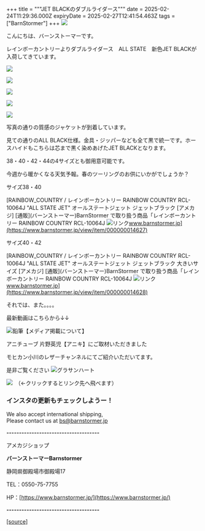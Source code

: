 +++
title = """JET BLACKのダブルライダース"""
date = 2025-02-24T11:29:36.000Z
expiryDate = 2025-02-27T12:41:54.463Z
tags = ["BarnStormer"]
+++
[![](https://stat.ameba.jp/user_images/20231023/16/barnstormer-go/b2/03/p/o0420015015354743273.png)](https://ameblo.jp/barnstormer-go/entry-12825670498.html)

こんにちは、バーンストーマーです。

レインボーカントリーよりダブルライダース　ALL STATE　新色JET BLACKが入荷してきています。

[![](https://stat.ameba.jp/user_images/20250224/19/barnstormer-go/46/9c/j/o0466070015547914722.jpg)](https://stat.ameba.jp/user_images/20250224/19/barnstormer-go/46/9c/j/o0466070015547914722.jpg)

[![](https://stat.ameba.jp/user_images/20250224/19/barnstormer-go/96/bd/j/o0466070015547914723.jpg)](https://stat.ameba.jp/user_images/20250224/19/barnstormer-go/96/bd/j/o0466070015547914723.jpg)

[![](https://stat.ameba.jp/user_images/20250224/19/barnstormer-go/94/8f/j/o0466070015547914725.jpg)](https://stat.ameba.jp/user_images/20250224/19/barnstormer-go/94/8f/j/o0466070015547914725.jpg)

[![](https://stat.ameba.jp/user_images/20250224/19/barnstormer-go/94/d1/j/o0466070015547914728.jpg)](https://stat.ameba.jp/user_images/20250224/19/barnstormer-go/94/d1/j/o0466070015547914728.jpg)

[![](https://stat.ameba.jp/user_images/20250224/19/barnstormer-go/07/f1/j/o0466070015547914729.jpg)](https://stat.ameba.jp/user_images/20250224/19/barnstormer-go/07/f1/j/o0466070015547914729.jpg)

写真の通りの質感のジャケットが到着しています。

見ての通りのALL BLACK仕様。金具・ジッパーなども全て黒で統一です。ホースハイドもこちらは芯まで黒く染めあげたJET BLACKとなります。

38・40・42・44の4サイズとも御用意可能です。

今週から暖かくなる天気予報。春のツーリングのお供にいかがでしょうか？

サイズ38・40

[RAINBOW\_COUNTRY / レインボーカントリー RAINBOW COUNTRY RCL-10064J "ALL STATE JET" オールステートジェット ジェットブラック \[アメカジ\] \[通販\](バーンストーマー)BarnStormer で取り扱う商品「レインボーカントリー RAINBOW COUNTRY RCL-10064J ![リンク](https://c.stat100.ameba.jp/ameblo/symbols/v3.20.0/svg/gray/editor_link.svg)www.barnstormer.jp](https://www.barnstormer.jp/view/item/000000014627)

サイズ40・42

[RAINBOW\_COUNTRY / レインボーカントリー RAINBOW COUNTRY RCL-10064J "ALL STATE JET" オールステートジェット ジェットブラック 大きいサイズ \[アメカジ\] \[通販\](バーンストーマー)BarnStormer で取り扱う商品「レインボーカントリー RAINBOW COUNTRY RCL-10064J ![リンク](https://c.stat100.ameba.jp/ameblo/symbols/v3.20.0/svg/gray/editor_link.svg)www.barnstormer.jp](https://www.barnstormer.jp/view/item/000000014628)

それでは、また。。。。

最新動画はこちらから↓↓

![鉛筆](https://stat100.ameba.jp/blog/ucs/img/char/char3/519.png)【メディア掲載について】

アニチューブ 片野英児【アニキ】にご取材いただきました

モヒカン小川のレザーチャンネルにてご紹介いただいてます。

是非ご覧ください ![グラサンハート](https://stat100.ameba.jp/blog/ucs/img/char/char3/148.png)

[![](https://stat.ameba.jp/user_images/20230412/16/barnstormer-go/6a/23/p/o0108010815269242493.png)](https://www.instagram.com/barnstormer_daily/)　（←クリックするとリンク先へ飛べます）

### インスタの更新もチェックしようー！

We also accept international shipping,  
Please contact us at bs@barnstormer.jp

**\-------------------------------------**

アメカジショップ

**バーンストーマーBarnstormer**

静岡県御殿場市御殿場17

TEL：0550-75-7755

HP：[https://www.barnstormer.jp/](https://www.barnstormer.jp/)

**\-------------------------------------**

[[source]](https://ameblo.jp/barnstormer-go/entry-12887674686.html)
